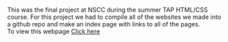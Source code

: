 This was the final project at NSCC during the summer TAP HTML/CSS course. For this project we had to compile all of the websites we made into a github repo and make an index page with links to all of the pages.  
To view this webpage [Click here](https://bcj472565.github.io/all/)
